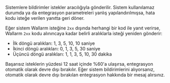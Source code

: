 Sistemlere bildirimler istekler aracılığıyla gönderilir. Sistem kullanılamaz durumda ya da entegrasyon parametreleri yanlış yapılandırılmışsa, hata kodu isteğe verilen yanıtta geri döner.

Eğer sistem Wallarm isteğine `2xx` dışında herhangi bir kod ile yanıt verirse, Wallarm `2xx` kodu alınıncaya kadar belirli aralıklarla isteği yeniden gönderir:

* İlk döngü aralıkları: 1, 3, 5, 10, 10 saniye
* İkinci döngü aralıkları: 0, 1, 3, 5, 30 saniye
* Üçüncü döngü aralıkları: 1, 1, 3, 5, 10, 30 dakika

Başarısız isteklerin yüzdesi 12 saat içinde %60'a ulaşırsa, entegrasyon otomatik olarak devre dışı bırakılır. Eğer sistem bildirimlerini alıyorsanız, otomatik olarak devre dışı bırakılan entegrasyon hakkında bir mesaj alırsınız.

<!-- ## Demo videolar

<div class="video-wrapper">
  <iframe width="1280" height="720" src="https://www.youtube.com/embed/DVfoXYuBy-Y" frameborder="0" allow="accelerometer; autoplay; encrypted-media; gyroscope; picture-in-picture" allowfullscreen loading="lazy"></iframe>
</div> -->